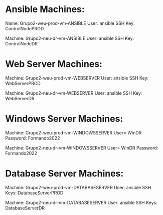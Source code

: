 # Ansible Machines:

Name: Grupo2-weu-prod-vm-ANSIBLE
User: ansible
SSH Key: ControlNodePROD

Machine: Grupo2-neu-dr-vm-ANSIBLE
User: ansible
SSH Key: ControlNodeDR

# Web Server Machines:

Machine: Grupo2-weu-prod-vm-WEBSERVER
User: ansible
SSH Key: WebServerPROD

Machine: Grupo2-neu-dr-vm-WEBSERVER
User: ansible
SSH Key: WebServerDR


# Windows Server Machines:

Machine: Grupo2-weu-prod-vm-WINDOWSSERVER
User= WinDR
Password: Formando2022

Machine: Grupo2-neu-dr-vm-WINDOWSSERVER
User= WinDR
Password: Formando2022


# Database Server Machines:

Machine: Grupo2-weu-prod-vm-DATABASESERVER
User: ansible
SSH Keys: DatabaseServerPROD

Machine: Grupo2-neu-dr-vm-DATABASESERVER
User: ansible
SSH Keys: DatabaseServerDR